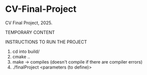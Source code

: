 # CV-Final-Project
CV Final Project, 2025.

TEMPORARY CONTENT

INSTRUCTIONS TO RUN THE PROJECT
1. cd into build/
2. cmake ..
3. make -> compiles (doesn't compile if there are compiler errors)
4. ./finalProject <parameters (to define)>
